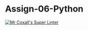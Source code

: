 # Assign-06-Python
[![Mr Coxall's Super Linter](https://github.com/ICS3U-Programming-PeterS/Assign-06-Python/workflows/Mr%20Coxall's%20Super%20Linter/badge.svg)](https://github.com/ICS3U-Programming-PeterS/Assign-06-Python/actions/)
